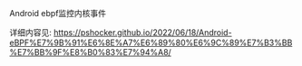 Android ebpf监控内核事件

详细内容见:
https://pshocker.github.io/2022/06/18/Android-eBPF%E7%9B%91%E6%8E%A7%E6%89%80%E6%9C%89%E7%B3%BB%E7%BB%9F%E8%B0%83%E7%94%A8/